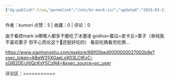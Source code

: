 ```yaml
---
{"dg-publish":true,"permalink":"/xhs/br-mark-is/","updated":"2025-03-17T23:01:33.657+08:00"}
---
```


作者：kumori
点赞：5   |   收藏：0   |   评论：0

由于看控mark is哪哪人都多干脆吃了冰激凌
godiva>蜜瓜=皮卡丘>栗子（单纯我不喜欢栗子 但平心而论这个🌰还挺好吃的）
看前吃俩看完吃俩…

https://www.xiaohongshu.com/explore/66f05bed0000000027002b9e?xsec_token=ABqW31iXGaeLgX03LCtKxC-sOiB2DErJjtIQcKsY5CzN4=&xsec_source=pc_user

评论区：===========

